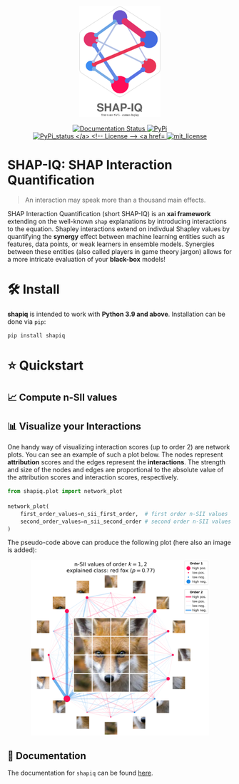 <p align="center">
  <img height="250px" src="docs/source/_static/logo_shapiq_light.svg" alt="shapiq_logo">
</p>

<p align="center">
  <!-- Read the Docs -->
  <a href='https://shapiq.readthedocs.io/en/latest/?badge=latest'>
      <img src='https://readthedocs.org/projects/shapiq/badge/?version=latest' alt='Documentation Status' />
  </a>
  <!-- PyPI Version -->
  <a href="https://pypi.org/project/shapiq">
    <img src="https://img.shields.io/pypi/v/shapiq.svg?color=blue" alt="PyPi">
  </a>
  <!-- PyPI status -->
  <a href="https://pypi.org/project/shapiq">
    <img src="https://img.shields.io/pypi/status/shapiq.svg?color=blue" alt="PyPi_status
  </a>
  <!-- License -->
  <a href="https://opensource.org/licenses/MIT">
    <img src="https://img.shields.io/badge/License-MIT-brightgreen.svg" alt="mit_license">
  </a>
</p>


# SHAP-IQ: SHAP Interaction Quantification
> An interaction may speak more than a thousand main effects.

SHAP Interaction Quantification (short SHAP-IQ) is an **xai framework** extending on the well-known `shap` explanations by introducing interactions to the equation.
Shapley interactions extend on indivdual Shapley values by quantifying the **synergy** effect between machine learning entities such as features, data points, or weak learners in ensemble models.
Synergies between these entities (also called players in game theory jargon) allows for a more intricate evaluation of your **black-box** models!

# 🛠️ Install
**shapiq** is intended to work with **Python 3.9 and above**. Installation can be done via `pip`:

```sh
pip install shapiq
```

# ⭐ Quickstart

## 📈 Compute n-SII values

## 📊 Visualize your Interactions

One handy way of visualizing interaction scores (up to order 2) are network plots.
You can see an example of such a plot below.
The nodes represent **attribution** scores and the edges represent the **interactions**.
The strength and size of the nodes and edges are proportional to the absolute value of the
attribution scores and interaction scores, respectively.

```python
from shapiq.plot import network_plot

network_plot(
    first_order_values=n_sii_first_order,  # first order n-SII values
    second_order_values=n_sii_second_order # second order n-SII values
)
```

The pseudo-code above can produce the following plot (here also an image is added):

<p align="center">
  <img width="400px" src="docs/source/_static/network_example.png" alt="network_plot_example">
</p>

## 📖 Documentation
The documentation for ``shapiq`` can be found [here](https://shapiq.readthedocs.io/en/latest/).

